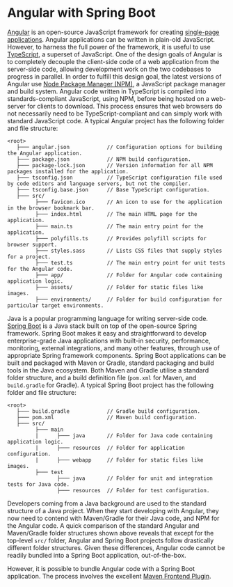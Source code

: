 # Angular with Spring Boot

[Angular](https://angular.io) is an open-source JavaScript framework for
creating [single-page applications](https://en.wikipedia.org/wiki/Single-page_application).
Angular applications can be written in plain-old JavaScript. However, to harness
the full power of the framework, it is useful to use
[TypeScript](https://github.com/Microsoft/TypeScript), a superset of JavaScript.
One of the design goals of Angular is to completely decouple the client-side
code of a web application from the server-side code, allowing development work
on the two codebases to progress in parallel. In order to fulfill this design
goal, the latest versions of Angular use
[Node Package Manager (NPM)](https://www.npmjs.com), a JavaScript package
manager and build system. Angular code written in TypeScript is compiled into
standards-compliant JavaScript, using NPM, before being hosted on a web-server
for clients to download. This process ensures that web browsers do not
necessarily need to be TypeScript-compliant and can simply work with standard
JavaScript code. A typical Angular project has the following folder and file
structure:

```
<root>
   ├─── angular.json            // Configuration options for building the Angular application.
   ├─── package.json            // NPM build configuration.
   ├─── package-lock.json       // Version information for all NPM packages installed for the application.
   ├─── tsconfig.json           // TypeScript configuration file used by code editors and language servers, but not the compiler.
   ├─── tsconfig.base.json      // Base TypeScript configuration.
   ├─── src/
         ├─── favicon.ico       // An icon to use for the application in the browser bookmark bar.
         ├─── index.html        // The main HTML page for the application.
         ├─── main.ts           // The main entry point for the application.
         ├─── polyfills.ts      // Provides polyfill scripts for browser support.
         ├─── styles.sass       // Lists CSS files that supply styles for a project.
         ├─── test.ts           // The main entry point for unit tests for the Angular code.
         ├─── app/              // Folder for Angular code containing application logic. 
         ├─── assets/           // Folder for static files like images.
         ├─── environments/     // Folder for build configuration for particular target environments.
```

Java is a popular programming language for writing server-side code.
[Spring Boot](https://spring.io/projects/spring-boot) is a Java stack built on
top of the open-source Spring framework. Spring Boot makes it easy and
straightforward to develop enterprise-grade Java applications with built-in
security, performance, monitoring, external integrations, and many other
features, through use of appropriate Spring framework components. Spring Boot
applications can be built and packaged with Maven or Gradle, standard
packaging and build tools in the Java ecosystem. Both Maven and Gradle utilise
a standard folder structure, and a build definition file (`pom.xml` for Maven,
and `build.gradle` for Gradle). A typical Spring Boot project has the following
folder and file structure:

```
<root>
   ├─── build.gradle            // Gradle build configuration.
   ├─── pom.xml                 // Maven build configuration.
   ├─── src/
         ├─── main
         |      ├─── java       // Folder for Java code containing application logic.
         |      ├─── resources  // Folder for application configuration.
         |      ├─── webapp     // Folder for static files like images.
         ├─── test
                ├─── java       // Folder for unit and integration tests for Java code.
                ├─── resources  // Folder for test configuration.
```

Developers coming from a Java background are used to the standard structure of
a Java project. When they start developing with Angular, they now need to
contend with Maven/Gradle for their Java code, and NPM for the Angular code.
A quick comparison of the standard Angular and Maven/Gradle folder structures
shown above reveals that except for the top-level `src/` folder, Angular and
Spring Boot projects follow drastically different folder structures. Given
these differences, Angular code cannot be readily bundled into a Spring Boot
application, out-of-the-box.

However, it is possible to bundle Angular code with a Spring Boot application.
The process involves the excellent
[Maven Frontend Plugin](https://github.com/eirslett/frontend-maven-plugin).